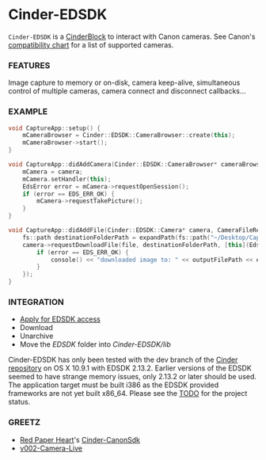 # Cinder-EDSDK
`Cinder-EDSDK` is a [CinderBlock](http://libcinder.org/) to interact with Canon cameras. See Canon's [compatibility chart](http://www.usa.canon.com/cusa/consumer/standard_display/sdk_homepage#SDKQ7) for a list of supported cameras.

### FEATURES
Image capture to memory or on-disk, camera keep-alive, simultaneous control of multiple cameras, camera connect and disconnect callbacks…

### EXAMPLE
```C++
void CaptureApp::setup() {
    mCameraBrowser = Cinder::EDSDK::CameraBrowser::create(this);
    mCameraBrowser->start();
}

void CaptureApp::didAddCamera(Cinder::EDSDK::CameraBrowser* cameraBrowser, Cinder::EDSDK::CameraRef camera) {
    mCamera = camera;
    mCamera.setHandler(this);
    EdsError error = mCamera->requestOpenSession();
    if (error == EDS_ERR_OK) {
        mCamera->requestTakePicture();
    }
}

void CaptureApp::didAddFile(Cinder::EDSDK::Camera* camera, CameraFileRef file) {
    fs::path destinationFolderPath = expandPath(fs::path("~/Desktop/Captures"));
    camera->requestDownloadFile(file, destinationFolderPath, [this](EdsError error, fs::path outputFilePath) {
        if (error == EDS_ERR_OK) {
            console() << "downloaded image to: " << outputFilePath << endl;
        }
    });
}
```

### INTEGRATION
- [Apply for EDSDK access](http://www.usa.canon.com/cusa/consumer/standard_display/sdk_homepage)
- Download
- Unarchive
- Move the _EDSDK_ folder into _Cinder-EDSDK/lib_

Cinder-EDSDK has only been tested with the dev branch of the [Cinder repository](https://github.com/Cinder/Cinder) on OS X 10.9.1 with EDSDK 2.13.2. Earlier versions of the EDSDK seemed to have strange memory issues, only 2.13.2 or later should be used. The application target must be built i386 as the EDSDK provided frameworks are not yet built x86_64. Please see the [TODO](TODO.md) for the project status.

### GREETZ
- [Red Paper Heart](http://www.redpaperheart.com)'s [Cinder-CanonSdk](https://github.com/redpaperheart/Cinder-CanonSdk)
- [v002-Camera-Live](https://github.com/v002/v002-Camera-Live)
